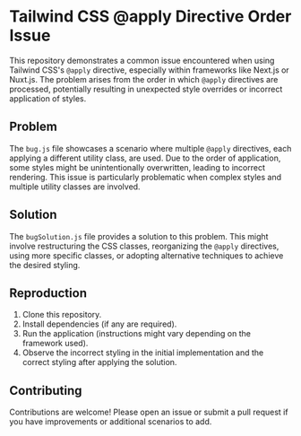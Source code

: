# Tailwind CSS @apply Directive Order Issue

This repository demonstrates a common issue encountered when using Tailwind CSS's `@apply` directive, especially within frameworks like Next.js or Nuxt.js.  The problem arises from the order in which `@apply` directives are processed, potentially resulting in unexpected style overrides or incorrect application of styles.

## Problem
The `bug.js` file showcases a scenario where multiple `@apply` directives, each applying a different utility class, are used. Due to the order of application, some styles might be unintentionally overwritten, leading to incorrect rendering.  This issue is particularly problematic when complex styles and multiple utility classes are involved.

## Solution
The `bugSolution.js` file provides a solution to this problem.  This might involve restructuring the CSS classes, reorganizing the `@apply` directives, using more specific classes, or adopting alternative techniques to achieve the desired styling.

## Reproduction
1. Clone this repository.
2. Install dependencies (if any are required).
3. Run the application (instructions might vary depending on the framework used).
4. Observe the incorrect styling in the initial implementation and the correct styling after applying the solution.

## Contributing
Contributions are welcome! Please open an issue or submit a pull request if you have improvements or additional scenarios to add.